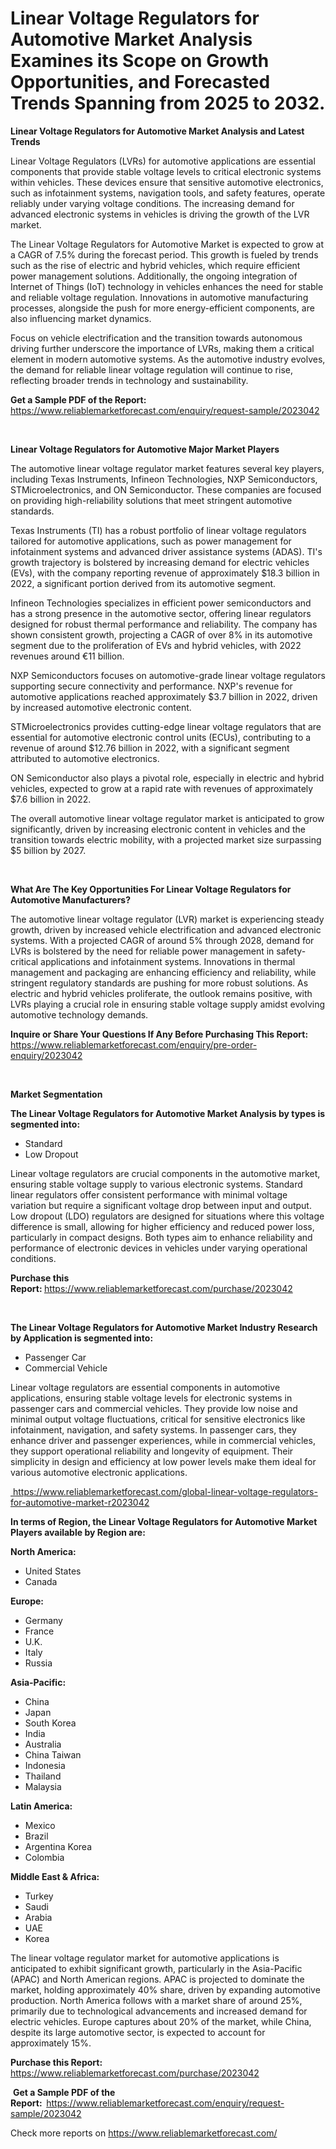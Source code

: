 <p><h1>Linear Voltage Regulators for Automotive Market Analysis Examines its Scope on Growth Opportunities, and Forecasted Trends Spanning from 2025 to 2032.</h1></p><p><strong>Linear Voltage Regulators for Automotive Market Analysis and Latest Trends</strong></p>
<p><p>Linear Voltage Regulators (LVRs) for automotive applications are essential components that provide stable voltage levels to critical electronic systems within vehicles. These devices ensure that sensitive automotive electronics, such as infotainment systems, navigation tools, and safety features, operate reliably under varying voltage conditions. The increasing demand for advanced electronic systems in vehicles is driving the growth of the LVR market.</p><p>The Linear Voltage Regulators for Automotive Market is expected to grow at a CAGR of 7.5% during the forecast period. This growth is fueled by trends such as the rise of electric and hybrid vehicles, which require efficient power management solutions. Additionally, the ongoing integration of Internet of Things (IoT) technology in vehicles enhances the need for stable and reliable voltage regulation. Innovations in automotive manufacturing processes, alongside the push for more energy-efficient components, are also influencing market dynamics. </p><p>Focus on vehicle electrification and the transition towards autonomous driving further underscore the importance of LVRs, making them a critical element in modern automotive systems. As the automotive industry evolves, the demand for reliable linear voltage regulation will continue to rise, reflecting broader trends in technology and sustainability.</p></p>
<p><strong>Get a Sample PDF of the Report:&nbsp;</strong> <a href="https://www.reliablemarketforecast.com/enquiry/request-sample/2023042?utm_campaign=3530&utm_medium=2&utm_source=Github&utm_content=ia&utm_term=29032025&utm_id=linear-voltage-regulators-for-automotive">https://www.reliablemarketforecast.com/enquiry/request-sample/2023042</a></p>
<p>&nbsp;</p>
<p><strong>Linear Voltage Regulators for Automotive Major Market Players</strong></p>
<p><p>The automotive linear voltage regulator market features several key players, including Texas Instruments, Infineon Technologies, NXP Semiconductors, STMicroelectronics, and ON Semiconductor. These companies are focused on providing high-reliability solutions that meet stringent automotive standards.</p><p>Texas Instruments (TI) has a robust portfolio of linear voltage regulators tailored for automotive applications, such as power management for infotainment systems and advanced driver assistance systems (ADAS). TI's growth trajectory is bolstered by increasing demand for electric vehicles (EVs), with the company reporting revenue of approximately $18.3 billion in 2022, a significant portion derived from its automotive segment.</p><p>Infineon Technologies specializes in efficient power semiconductors and has a strong presence in the automotive sector, offering linear regulators designed for robust thermal performance and reliability. The company has shown consistent growth, projecting a CAGR of over 8% in its automotive segment due to the proliferation of EVs and hybrid vehicles, with 2022 revenues around €11 billion.</p><p>NXP Semiconductors focuses on automotive-grade linear voltage regulators supporting secure connectivity and performance. NXP's revenue for automotive applications reached approximately $3.7 billion in 2022, driven by increased automotive electronic content.</p><p>STMicroelectronics provides cutting-edge linear voltage regulators that are essential for automotive electronic control units (ECUs), contributing to a revenue of around $12.76 billion in 2022, with a significant segment attributed to automotive electronics.</p><p>ON Semiconductor also plays a pivotal role, especially in electric and hybrid vehicles, expected to grow at a rapid rate with revenues of approximately $7.6 billion in 2022.</p><p>The overall automotive linear voltage regulator market is anticipated to grow significantly, driven by increasing electronic content in vehicles and the transition towards electric mobility, with a projected market size surpassing $5 billion by 2027.</p></p>
<p>&nbsp;</p>
<p><strong>What Are The Key Opportunities For Linear Voltage Regulators for Automotive Manufacturers?</strong></p>
<p><p>The automotive linear voltage regulator (LVR) market is experiencing steady growth, driven by increased vehicle electrification and advanced electronic systems. With a projected CAGR of around 5% through 2028, demand for LVRs is bolstered by the need for reliable power management in safety-critical applications and infotainment systems. Innovations in thermal management and packaging are enhancing efficiency and reliability, while stringent regulatory standards are pushing for more robust solutions. As electric and hybrid vehicles proliferate, the outlook remains positive, with LVRs playing a crucial role in ensuring stable voltage supply amidst evolving automotive technology demands.</p></p>
<p><strong>Inquire or Share Your Questions If Any Before Purchasing This Report:</strong> <a href="https://www.reliablemarketforecast.com/enquiry/pre-order-enquiry/2023042?utm_campaign=3530&utm_medium=2&utm_source=Github&utm_content=ia&utm_term=29032025&utm_id=linear-voltage-regulators-for-automotive">https://www.reliablemarketforecast.com/enquiry/pre-order-enquiry/2023042</a></p>
<p>&nbsp;</p>
<p><strong>Market Segmentation</strong></p>
<p><strong>The Linear Voltage Regulators for Automotive Market Analysis by types is segmented into:</strong></p>
<p><ul><li>Standard</li><li>Low Dropout</li></ul></p>
<p><p>Linear voltage regulators are crucial components in the automotive market, ensuring stable voltage supply to various electronic systems. Standard linear regulators offer consistent performance with minimal voltage variation but require a significant voltage drop between input and output. Low dropout (LDO) regulators are designed for situations where this voltage difference is small, allowing for higher efficiency and reduced power loss, particularly in compact designs. Both types aim to enhance reliability and performance of electronic devices in vehicles under varying operational conditions.</p></p>
<p><strong>Purchase this Report:&nbsp;</strong><a href="https://www.reliablemarketforecast.com/purchase/2023042?utm_campaign=3530&utm_medium=2&utm_source=Github&utm_content=ia&utm_term=29032025&utm_id=linear-voltage-regulators-for-automotive">https://www.reliablemarketforecast.com/purchase/2023042</a></p>
<p>&nbsp;</p>
<p><strong>The Linear Voltage Regulators for Automotive Market Industry Research by Application is segmented into:</strong></p>
<p><ul><li>Passenger Car</li><li>Commercial Vehicle</li></ul></p>
<p><p>Linear voltage regulators are essential components in automotive applications, ensuring stable voltage levels for electronic systems in passenger cars and commercial vehicles. They provide low noise and minimal output voltage fluctuations, critical for sensitive electronics like infotainment, navigation, and safety systems. In passenger cars, they enhance driver and passenger experiences, while in commercial vehicles, they support operational reliability and longevity of equipment. Their simplicity in design and efficiency at low power levels make them ideal for various automotive electronic applications.</p></p>
<p><a href="https://www.reliablemarketforecast.com/global-linear-voltage-regulators-for-automotive-market-r2023042?utm_campaign=3530&utm_medium=2&utm_source=Github&utm_content=ia&utm_term=29032025&utm_id=linear-voltage-regulators-for-automotive">&nbsp;https://www.reliablemarketforecast.com/global-linear-voltage-regulators-for-automotive-market-r2023042</a></p>
<p><strong>In terms of Region, the Linear Voltage Regulators for Automotive Market Players available by Region are:</strong></p>
<p>
    <p> <strong> North America: </strong>
        <ul>
            <li>United States</li>
            <li>Canada</li>
        </ul>
        </p> 
    <p> <strong> Europe: </strong>
        <ul>
            <li>Germany</li>
            <li>France</li>
            <li>U.K.</li>
            <li>Italy</li>
            <li>Russia</li>
        </ul>
        </p> 
    <p> <strong> Asia-Pacific: </strong>
        <ul>
            <li>China</li>
            <li>Japan</li>
            <li>South Korea</li>
            <li>India</li>
            <li>Australia</li>
            <li>China Taiwan</li>
            <li>Indonesia</li>
            <li>Thailand</li>
            <li>Malaysia</li>
        </ul>
        </p> 
    <p> <strong> Latin America: </strong>
        <ul>
            <li>Mexico</li>
            <li>Brazil</li>
            <li>Argentina Korea</li>
            <li>Colombia</li>
        </ul>
        </p> 
    <p> <strong> Middle East & Africa: </strong>
        <ul>
            <li>Turkey</li>
            <li>Saudi</li>
            <li>Arabia</li>
            <li>UAE</li>
            <li>Korea</li>
        </ul>
    </p>
    </p>
<p><p>The linear voltage regulator market for automotive applications is anticipated to exhibit significant growth, particularly in the Asia-Pacific (APAC) and North American regions. APAC is projected to dominate the market, holding approximately 40% share, driven by expanding automotive production. North America follows with a market share of around 25%, primarily due to technological advancements and increased demand for electric vehicles. Europe captures about 20% of the market, while China, despite its large automotive sector, is expected to account for approximately 15%.</p></p>
<p><strong>Purchase this Report: </strong><a href="https://www.reliablemarketforecast.com/purchase/2023042?utm_campaign=3530&utm_medium=2&utm_source=Github&utm_content=ia&utm_term=29032025&utm_id=linear-voltage-regulators-for-automotive">https://www.reliablemarketforecast.com/purchase/2023042</a></p>
<p>&nbsp;<strong>Get a Sample PDF of the Report:&nbsp;&nbsp;</strong><a href="https://www.reliablemarketforecast.com/enquiry/request-sample/2023042?utm_campaign=3530&utm_medium=2&utm_source=Github&utm_content=ia&utm_term=29032025&utm_id=linear-voltage-regulators-for-automotive">https://www.reliablemarketforecast.com/enquiry/request-sample/2023042</a></p>
<p><strong></strong></p>
<p>Check more reports on <a href="https://www.reliablemarketforecast.com/?utm_campaign=3530&utm_medium=2&utm_source=Github&utm_content=ia&utm_term=29032025&utm_id=linear-voltage-regulators-for-automotive">https://www.reliablemarketforecast.com/</a></p>